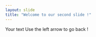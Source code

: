 ```yaml
---
layout: slide
title: "Welcome to our second slide !"
---
```

Your text
Use the left arrow to go back !
